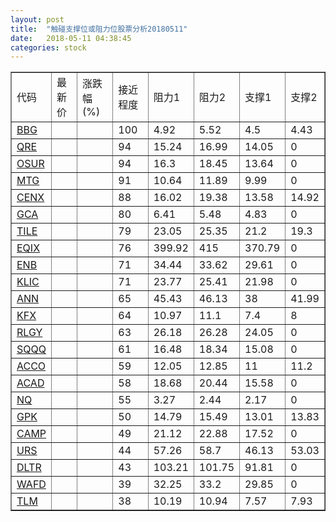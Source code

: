 ```yaml
---
layout: post
title:  "触碰支撑位或阻力位股票分析20180511"
date:   2018-05-11 04:38:45
categories: stock
---
```

<script type="text/javascript">
var stockList = []
stockList.push('gb_bbg');
stockList.push('gb_qre');
stockList.push('gb_osur');
stockList.push('gb_mtg');
stockList.push('gb_cenx');
stockList.push('gb_gca');
stockList.push('gb_tile');
stockList.push('gb_eqix');
stockList.push('gb_enb');
stockList.push('gb_klic');
stockList.push('gb_ann');
stockList.push('gb_kfx');
stockList.push('gb_rlgy');
stockList.push('gb_sqqq');
stockList.push('gb_acco');
stockList.push('gb_acad');
stockList.push('gb_nq');
stockList.push('gb_gpk');
stockList.push('gb_camp');
stockList.push('gb_urs');
stockList.push('gb_dltr');
stockList.push('gb_wafd');
stockList.push('gb_tlm');
</script>
<table border="1">
 <tr>
 <td>代码</td>
 <td>最新价</td>
 <td>涨跌幅(%)</td>
 <td>接近程度</td>
 <td>阻力1</td>
 <td>阻力2</td>
 <td>支撑1</td>
 <td>支撑2</td>
</tr>
  <tr id="bbg" class="red">
  <td><a href="http://stock.finance.sina.com.cn/usstock/quotes/BBG.html" target="_blank">BBG</a></td><td></td><td></td><td>100</td><td>4.92</td><td>5.52</td><td>4.5</td><td>4.43</td></tr>
  <tr id="qre" class="red">
  <td><a href="http://stock.finance.sina.com.cn/usstock/quotes/QRE.html" target="_blank">QRE</a></td><td></td><td></td><td>94</td><td>15.24</td><td>16.99</td><td>14.05</td><td>0</td></tr>
  <tr id="osur" class="red">
  <td><a href="http://stock.finance.sina.com.cn/usstock/quotes/OSUR.html" target="_blank">OSUR</a></td><td></td><td></td><td>94</td><td>16.3</td><td>18.45</td><td>13.64</td><td>0</td></tr>
  <tr id="mtg" class="red">
  <td><a href="http://stock.finance.sina.com.cn/usstock/quotes/MTG.html" target="_blank">MTG</a></td><td></td><td></td><td>91</td><td>10.64</td><td>11.89</td><td>9.99</td><td>0</td></tr>
  <tr id="cenx" class="red">
  <td><a href="http://stock.finance.sina.com.cn/usstock/quotes/CENX.html" target="_blank">CENX</a></td><td></td><td></td><td>88</td><td>16.02</td><td>19.38</td><td>13.58</td><td>14.92</td></tr>
  <tr id="gca" class="green">
  <td><a href="http://stock.finance.sina.com.cn/usstock/quotes/GCA.html" target="_blank">GCA</a></td><td></td><td></td><td>80</td><td>6.41</td><td>5.48</td><td>4.83</td><td>0</td></tr>
  <tr id="tile" class="red">
  <td><a href="http://stock.finance.sina.com.cn/usstock/quotes/TILE.html" target="_blank">TILE</a></td><td></td><td></td><td>79</td><td>23.05</td><td>25.35</td><td>21.2</td><td>19.3</td></tr>
  <tr id="eqix" class="red">
  <td><a href="http://stock.finance.sina.com.cn/usstock/quotes/EQIX.html" target="_blank">EQIX</a></td><td></td><td></td><td>76</td><td>399.92</td><td>415</td><td>370.79</td><td>0</td></tr>
  <tr id="enb" class="red">
  <td><a href="http://stock.finance.sina.com.cn/usstock/quotes/ENB.html" target="_blank">ENB</a></td><td></td><td></td><td>71</td><td>34.44</td><td>33.62</td><td>29.61</td><td>0</td></tr>
  <tr id="klic" class="green">
  <td><a href="http://stock.finance.sina.com.cn/usstock/quotes/KLIC.html" target="_blank">KLIC</a></td><td></td><td></td><td>71</td><td>23.77</td><td>25.41</td><td>21.98</td><td>0</td></tr>
  <tr id="ann" class="red">
  <td><a href="http://stock.finance.sina.com.cn/usstock/quotes/ANN.html" target="_blank">ANN</a></td><td></td><td></td><td>65</td><td>45.43</td><td>46.13</td><td>38</td><td>41.99</td></tr>
  <tr id="kfx" class="green">
  <td><a href="http://stock.finance.sina.com.cn/usstock/quotes/KFX.html" target="_blank">KFX</a></td><td></td><td></td><td>64</td><td>10.97</td><td>11.1</td><td>7.4</td><td>8</td></tr>
  <tr id="rlgy" class="green">
  <td><a href="http://stock.finance.sina.com.cn/usstock/quotes/RLGY.html" target="_blank">RLGY</a></td><td></td><td></td><td>63</td><td>26.18</td><td>26.28</td><td>24.05</td><td>0</td></tr>
  <tr id="sqqq" class="green">
  <td><a href="http://stock.finance.sina.com.cn/usstock/quotes/SQQQ.html" target="_blank">SQQQ</a></td><td></td><td></td><td>61</td><td>16.48</td><td>18.34</td><td>15.08</td><td>0</td></tr>
  <tr id="acco" class="red">
  <td><a href="http://stock.finance.sina.com.cn/usstock/quotes/ACCO.html" target="_blank">ACCO</a></td><td></td><td></td><td>59</td><td>12.05</td><td>12.85</td><td>11</td><td>11.2</td></tr>
  <tr id="acad" class="red">
  <td><a href="http://stock.finance.sina.com.cn/usstock/quotes/ACAD.html" target="_blank">ACAD</a></td><td></td><td></td><td>58</td><td>18.68</td><td>20.44</td><td>15.58</td><td>0</td></tr>
  <tr id="nq" class="green">
  <td><a href="http://stock.finance.sina.com.cn/usstock/quotes/NQ.html" target="_blank">NQ</a></td><td></td><td></td><td>55</td><td>3.27</td><td>2.44</td><td>2.17</td><td>0</td></tr>
  <tr id="gpk" class="green">
  <td><a href="http://stock.finance.sina.com.cn/usstock/quotes/GPK.html" target="_blank">GPK</a></td><td></td><td></td><td>50</td><td>14.79</td><td>15.49</td><td>13.01</td><td>13.83</td></tr>
  <tr id="camp" class="green">
  <td><a href="http://stock.finance.sina.com.cn/usstock/quotes/CAMP.html" target="_blank">CAMP</a></td><td></td><td></td><td>49</td><td>21.12</td><td>22.88</td><td>17.52</td><td>0</td></tr>
  <tr id="urs" class="green">
  <td><a href="http://stock.finance.sina.com.cn/usstock/quotes/URS.html" target="_blank">URS</a></td><td></td><td></td><td>44</td><td>57.26</td><td>58.7</td><td>46.13</td><td>53.03</td></tr>
  <tr id="dltr" class="green">
  <td><a href="http://stock.finance.sina.com.cn/usstock/quotes/DLTR.html" target="_blank">DLTR</a></td><td></td><td></td><td>43</td><td>103.21</td><td>101.75</td><td>91.81</td><td>0</td></tr>
  <tr id="wafd" class="green">
  <td><a href="http://stock.finance.sina.com.cn/usstock/quotes/WAFD.html" target="_blank">WAFD</a></td><td></td><td></td><td>39</td><td>32.25</td><td>33.2</td><td>29.85</td><td>0</td></tr>
  <tr id="tlm" class="green">
  <td><a href="http://stock.finance.sina.com.cn/usstock/quotes/TLM.html" target="_blank">TLM</a></td><td></td><td></td><td>38</td><td>10.19</td><td>10.94</td><td>7.57</td><td>7.93</td></tr>
</table>
